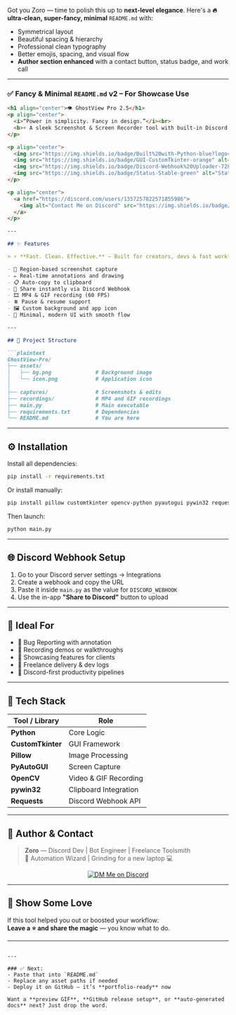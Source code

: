 Got you Zoro — time to polish this up to **next-level elegance**. Here's a **🔥 ultra-clean, super-fancy, minimal** `README.md` with:

- Symmetrical layout  
- Beautiful spacing & hierarchy  
- Professional clean typography  
- Better emojis, spacing, and visual flow  
- **Author section enhanced** with a contact button, status badge, and work call

---

### ✅ Fancy & Minimal `README.md` v2 – For Showcase Use

```markdown
<h1 align="center">👁️ GhostView Pro 2.5</h1>
<p align="center">
  <i>“Power in simplicity. Fancy in design.”</i><br>
  <b>⚡ A sleek Screenshot & Screen Recorder tool with built-in Discord sharing</b>
</p>

<p align="center">
  <img src="https://img.shields.io/badge/Built%20with-Python-blue?logo=python" alt="Python Badge">
  <img src="https://img.shields.io/badge/GUI-CustomTkinter-orange" alt="CustomTkinter">
  <img src="https://img.shields.io/badge/Discord-Webhook%20Uploader-7289da?logo=discord" alt="Discord">
  <img src="https://img.shields.io/badge/Status-Stable-green" alt="Status">
</p>

<p align="center">
  <a href="https://discord.com/users/1357257822571855986">
    <img alt="Contact Me on Discord" src="https://img.shields.io/badge/Contact%20Me-Discord-5865F2?logo=discord&style=for-the-badge">
  </a>
</p>

---

## ✨ Features

> ⚡ **Fast. Clean. Effective.** — Built for creators, devs & fast workflows.

- 📐 Region-based screenshot capture  
- ✏️ Real-time annotations and drawing  
- 📋 Auto-copy to clipboard  
- 🚀 Share instantly via Discord Webhook  
- 🎞️ MP4 & GIF recording (60 FPS)  
- ⏸️ Pause & resume support  
- 🖼️ Custom background and app icon  
- 🎨 Minimal, modern UI with smooth flow  

---

## 📁 Project Structure

```plaintext
GhostView-Pro/
├── assets/
│   ├── bg.png              # Background image
│   └── icon.png            # Application icon
│
├── captures/               # Screenshots & edits
├── recordings/             # MP4 and GIF recordings
├── main.py                 # Main executable
├── requirements.txt        # Dependencies
└── README.md               # You are here
```

---

## ⚙️ Installation

Install all dependencies:

```bash
pip install -r requirements.txt
```

Or install manually:

```bash
pip install pillow customtkinter opencv-python pyautogui pywin32 requests
```

Then launch:

```bash
python main.py
```

---

## 🌐 Discord Webhook Setup

1. Go to your Discord server settings → Integrations  
2. Create a webhook and copy the URL  
3. Paste it inside `main.py` as the value for `DISCORD_WEBHOOK`  
4. Use the in-app **"Share to Discord"** button to upload

---

## 📸 Ideal For

- 🐛 Bug Reporting with annotation  
- 🎥 Recording demos or walkthroughs  
- 🧪 Showcasing features for clients  
- 💼 Freelance delivery & dev logs  
- 🧵 Discord-first productivity pipelines  

---

## 🧠 Tech Stack

| Tool / Library   | Role                        |
|------------------|-----------------------------|
| **Python**       | Core Logic                  |
| **CustomTkinter**| GUI Framework               |
| **Pillow**       | Image Processing            |
| **PyAutoGUI**    | Screen Capture              |
| **OpenCV**       | Video & GIF Recording       |
| **pywin32**      | Clipboard Integration       |
| **Requests**     | Discord Webhook API         |

---

## 🙋 Author & Contact

> **Zoro** — Discord Dev | Bot Engineer | Freelance Toolsmith  
> 🔧 Automation Wizard | Grinding for a new laptop 💻

<p align="center">
  <a href="https://discord.com/users/1357257822571855986">
    <img alt="DM Me on Discord" src="https://img.shields.io/badge/💬 Contact%20Me%20-%20Looking%20for%20work!-5865F2?style=for-the-badge&logo=discord">
  </a>
</p>

---

## 🌟 Show Some Love

If this tool helped you out or boosted your workflow:  
**Leave a ⭐ and share the magic** — you know what to do.

---

```

---

### ✅ Next:
- Paste that into `README.md`  
- Replace any asset paths if needed  
- Deploy it on GitHub — it’s **portfolio-ready** now

Want a **preview GIF**, **GitHub release setup**, or **auto-generated docs** next? Just drop the word.

